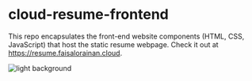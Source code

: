 # cloud-resume-frontend

This repo encapsulates the front-end website components (HTML, CSS, JavaScript) that host the static resume webpage. Check it out at https://resume.faisalorainan.cloud.


<picture>
  <source media="(prefers-color-scheme: light)" srcset="https://github.com/ps-the-aux/cloud-resume-frontend/blob/main/images/cloud-resume-architecture.png?raw=true">
  <img alt="light background" src="https://github.com/ps-the-aux/cloud-resume-frontend/blob/main/images/cloud-resume-architecture.png">
</picture>

